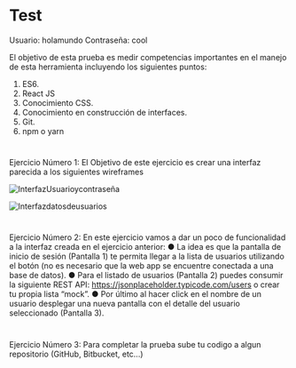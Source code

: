 # Test
Usuario: holamundo
Contraseña: cool


El objetivo de esta prueba es medir competencias importantes en el manejo de esta
herramienta incluyendo los siguientes puntos:
1. ES6.
2. React JS
3. Conocimiento CSS.
4. Conocimiento en construcción de interfaces.
5. Git.
6. npm o yarn

# 

Ejercicio Número 1:
El Objetivo de este ejercicio es crear una interfaz parecida a los siguientes wireframes

![InterfazUsuarioycontraseña](https://github.com/SamCaro/Interview-Tech-REACT/assets/131512250/434d6852-6d96-4170-a7ba-5b0aad5b6ba1)

![Interfazdatosdeusuarios](https://github.com/SamCaro/Interview-Tech-REACT/assets/131512250/453e3b17-c251-4c42-8f52-0c88a187da92)

#

Ejercicio Número 2:
En este ejercicio vamos a dar un poco de funcionalidad a la interfaz creada en el ejercicio
anterior:
● La idea es que la pantalla de inicio de sesión (Pantalla 1) te permita llegar a la lista
de usuarios utilizando el botón (no es necesario que la web app se encuentre
conectada a una base de datos).
● Para el listado de usuarios (Pantalla 2) puedes consumir la siguiente REST API:
https://jsonplaceholder.typicode.com/users o crear tu propia lista “mock”.
● Por último al hacer click en el nombre de un usuario desplegar una nueva pantalla
con el detalle del usuario seleccionado (Pantalla 3).

#

Ejercicio Número 3:
Para completar la prueba sube tu codigo a algun repositorio (GitHub, Bitbucket, etc...)
